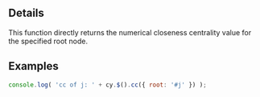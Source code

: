 ## Details

This function directly returns the numerical closeness centrality value for the specified root node.

## Examples

```js
console.log( 'cc of j: ' + cy.$().cc({ root: '#j' }) );
```